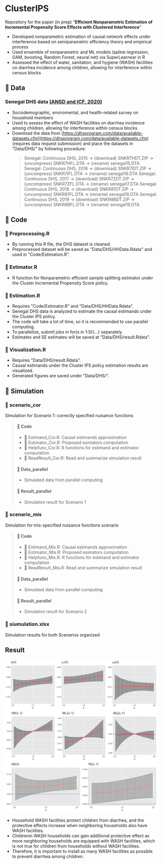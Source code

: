 # ClusterIPS
Repository for the paper (in prep) "**Efficient Nonparametric Estimation of Incremental Propensity Score Effects with Clustered Interference**"

- Developed nonparametric estimation of causal network effects under interference based on semiparametric efficiency theory and empirical process
- Used ensemble of nonparametric and ML models (spline regression, GAM, boosting, Random Forest, neural net) via SuperLearnear in R
- Assessed the effect of water, sanitation, and hygiene (WASH) facilities on diarrhea incidence among children, allowing for interference within census blocks

## :file_folder: Data

### Senegal DHS data [(ANSD and ICF, 2020)](https://www.dhsprogram.com/pubs/pdf/FR368/FR368.pdf)
- Sociodemographic, enviromental, and health-related survey on household members 
- Used to assess the effect of WASH facilities on diarrhea incidence among children, allowing for interference within census blocks
- Download the data from [https://dhsprogram.com/data/available-datasets.cfm](https://dhsprogram.com/data/available-datasets.cfm) 
(requires data request submission) and place the datasets in "Data/DHS/" by following procedure:
  > Senegal: Continuous DHS, 2015 -> (download) SNKR7HDT.ZIP -> (uncompress) SNKR7HFL.DTA -> (rename) senegal15.DTA
  > Senegal: Continuous DHS, 2016 -> (download) SNKR7IDT.ZIP -> (uncompress) SNKR7IFL.DTA -> (rename) senegal16.DTA
  > Senegal: Continuous DHS, 2017 -> (download) SNKR7ZDT.ZIP -> (uncompress) SNKR7ZFL.DTA -> (rename) senegal17.DTA
  > Senegal: Continuous DHS, 2018 -> (download) SNKR81DT.ZIP -> (uncompress) SNKR81FL.DTA -> (rename) senegal18.DTA
  > Senegal: Continuous DHS, 2019 -> (download) SNKR8BDT.ZIP -> (uncompress) SNKR8BFL.DTA -> (rename) senegal19.DTA


## :file_folder: Code

### :page_facing_up: Preprocessing.R
- By running this R file, the DHS dataset is cleaned.
- Preprocessed dataset will be saved as "Data/DHS/HHData.Rdata" and used in "Code/Estimation.R".

### :page_facing_up: Estimator.R
- R function for Nonparametric efficient sample splitting estimator under the Cluster Incremental Propensity Score policy.

### :page_facing_up: Estimation.R
- Requires "Code/Estimator.R" and "Data/DHS/HHData.Rdata".
- Senegal DHS data is analyzed to estimate the causal estimands under the Cluster IPS policy.
- The code will take a lot of time, so it is recommended to use parallel computing.
- To parallelize, submit jobs in for(s in 1:S){...} separately.
- Estimates and SE estimates will be saved at "Data/DHS/result.Rdata".

### :page_facing_up: Visualization.R
- Requires "Data/DHS/result.Rdata".
- Causal estimands under the Cluster IPS policy estimation results are visualized.
- Generated figures are saved under "Data/DHS/".

## :file_folder: Simulation

### :file_folder: scenario_cor
Simulation for Scenario 1: correctly specified nuisance functions

> #### :file_folder: Code
> - :page_facing_up: Estimand_Cor.R: Causal estimands approximation
> - :page_facing_up: Estimator_Cor.R: Proposed esimators computation
> - :page_facing_up: Helpfunc_Cor.R: R functions for estimand and estimator computation
> - :page_facing_up: ReadResult_Cor.R: Read and summarize simulation result
> 
> #### :file_folder: Data_parallel
> - Simulated data from parallel computing
> 
> #### :file_folder: Result_parallel
> - Simulation result for Scenario 1

### :file_folder: scenario_mis
Simulation for mis-specified nuisance functions scenario

> #### :file_folder: Code
> - :page_facing_up: Estimand_Mis.R: Causal estimands approximation
> - :page_facing_up: Estimator_Mis.R: Proposed esimators computation
> - :page_facing_up: Helpfunc_Mis.R: R functions for estimand and estimator computation
> - :page_facing_up: ReadResult_Mis.R: Read and summarize simulation result
> 
> #### :file_folder: Data_parallel
> - Simulated data from parallel computing
> 
> #### :file_folder: Result_parallel
> - Simulation result for Scenario 2

### :page_facing_up: siumulation.xlsx
Simulation results for both Scenarios organized

## Result

![plot](Data/DHS/95CIs.jpg)

- Household WASH facilities protect children from diarrhea, and the protective effects increase when neighboring households also have WASH facilities. 
- Childrenin WASH households can gain additional protective effect as more neighboring households are equipped with WASH facilities, which is not true for children from households without WASH facilities. 
- Therefore, it is important to install as many WASH facilities as possible
to prevent diarrhea among children.
